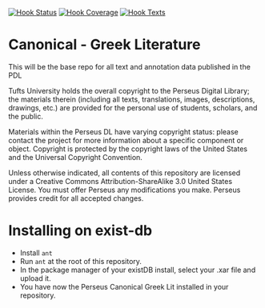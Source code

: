 [![Hook Status](http://ci.perseids.org/api/rest/v1.0/code/PerseusDL/canonical-greekLit/status.svg?branch=refs%2Fheads%2Fmaster)](http://ci.perseids.org/repo/PerseusDL/canonical-greekLit)
[![Hook Coverage](http://ci.perseids.org/api/rest/v1.0/code/PerseusDL/canonical-greekLit/coverage.svg?branch=refs%2Fheads%2Fmaster)](http://ci.perseids.org/Hook/repo/PerseusDL/canonical-greekLit)
[![Hook Texts](http://ci.perseids.org/api/rest/v1.0/code/PerseusDL/canonical-greekLit/cts.svg?branch=refs%2Fheads%2Fmaster)](http://ci.perseids.org/Hook/repo/PerseusDL/canonical-greekLit)


Canonical - Greek Literature
=========

This will be the base repo for all text and annotation data published in the PDL

Tufts University holds the overall copyright to the Perseus Digital Library; the materials therein 
(including all texts, translations, images, descriptions, drawings, etc.) are provided for the 
personal use of students, scholars, and the public. 

Materials within the Perseus DL have varying copyright status: please contact the project for more information 
about a specific component or object.  Copyright is protected by the copyright laws of the United States and 
the Universal Copyright Convention. 

Unless otherwise indicated, all contents of this repository are licensed under a 
Creative Commons Attribution-ShareAlike 3.0 United States License. You must  offer Perseus
any modifications you make. Perseus provides credit for all accepted changes.

# Installing on exist-db

- Install `ant`
- Run `ant` at the root of this repository.
- In the package manager of your existDB install, select your .xar file and upload it.
- You have now the Perseus Canonical Greek Lit installed in your repository.
